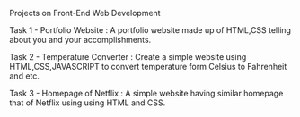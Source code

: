 
Projects on Front-End Web Development

Task 1 - Portfolio Website : A portfolio website made up of HTML,CSS telling about you and your accomplishments.

Task 2 - Temperature Converter : Create a simple website using HTML,CSS,JAVASCRIPT to convert temperature form Celsius to Fahrenheit and etc.

Task 3 -  Homepage of Netflix : A simple website having similar homepage that of Netflix using using HTML and CSS.



